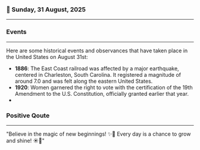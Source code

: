 ### 📅 Sunday, 31 August, 2025
------
### Events
------
Here are some historical events and observances that have taken place in the United States on August 31st:

- **1886**: The East Coast railroad was affected by a major earthquake, centered in Charleston, South Carolina. It registered a magnitude of around 7.0 and was felt along the eastern United States.
- **1920**: Women garnered the right to vote with the certification of the 19th Amendment to the U.S. Constitution, officially granted earlier that year.
-
### Positive Qoute
------
"Believe in the magic of new beginnings! ✨🌱 Every day is a chance to grow and shine! ☀️🌟"
